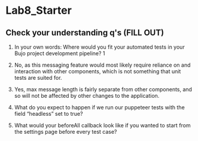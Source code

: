 # Lab8_Starter

## Check your understanding q's (FILL OUT)
1. In your own words: Where would you fit your automated tests in your Bujo project development pipeline? 1

2. No, as this messaging feature would most likely require reliance on and interaction with other components, which is not something that unit tests are suited for.

3. Yes, max message length is fairly separate from other components, and so will not be affected by other changes to the application.

4. What do you expect to happen if we run our puppeteer tests with the field “headless” set to true?

5. What would your beforeAll callback look like if you wanted to start from the settings page before every test case?
